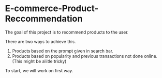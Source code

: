 # E-commerce-Product-Reccommendation

The goal of this project is to recommend products to the user.

There are two ways to achieve this.

1. Products based on the prompt given in search bar.
2. Products based on popularity and previous transactions not done online. (This might be aliitle tricky)

To start, we will work on first way.


